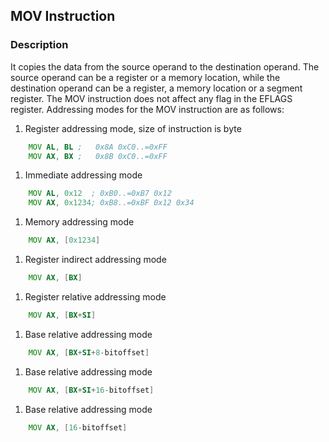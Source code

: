 ## MOV Instruction 

### Description
It copies the data from the source operand to the destination operand. The source operand can be a register or a memory location, while the destination operand can be a register, a memory location or a segment register. The MOV instruction does not affect any flag in the EFLAGS register.
Addressing modes for the MOV instruction are as follows:

1. Register addressing mode, size of instruction is byte
```asm
    MOV AL, BL ;   0x8A 0xC0..=0xFF
    MOV AX, BX ;   0x8B 0xC0..=0xFF
```

1. Immediate addressing mode
```asm
    MOV AL, 0x12  ; 0xB0..=0xB7 0x12
    MOV AX, 0x1234; 0xB8..=0xBF 0x12 0x34
```
1. Memory addressing mode
```asm
    MOV AX, [0x1234]
```
1. Register indirect addressing mode
```asm
    MOV AX, [BX]
```
1. Register relative addressing mode
```asm
    MOV AX, [BX+SI]
```
1. Base relative addressing mode
```asm
    MOV AX, [BX+SI+8-bitoffset]
```
1. Base relative addressing mode
```asm
    MOV AX, [BX+SI+16-bitoffset]
```
1. Base relative addressing mode
```asm
    MOV AX, [16-bitoffset]
```
